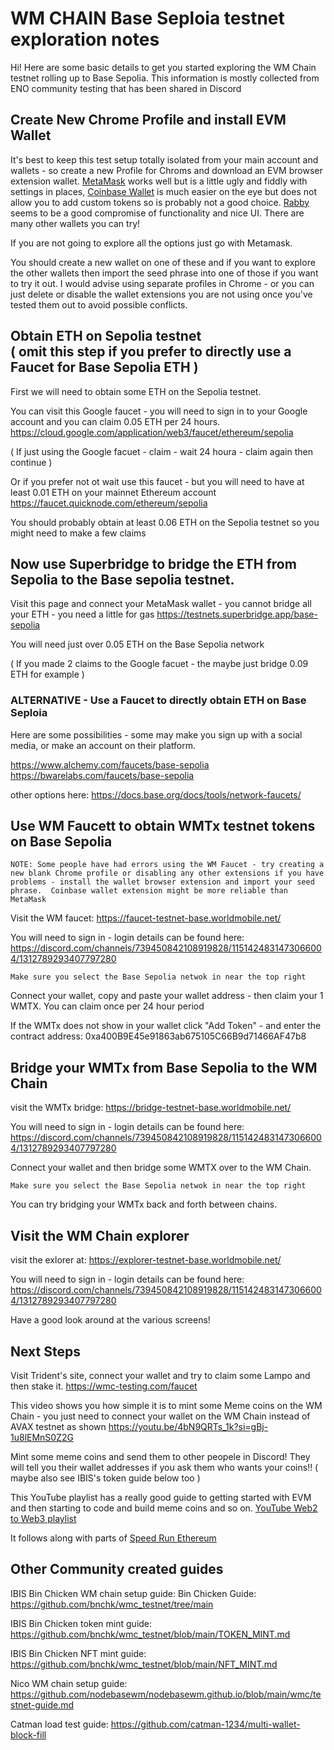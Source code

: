 # WM CHAIN Base Seploia testnet exploration notes

Hi! Here are some basic details to get you started exploring the WM Chain testnet rolling up to Base Sepolia.  This information is mostly collected from ENO community testing that has been shared in Discord

## Create New Chrome Profile and install EVM Wallet

It's best to keep this test setup totally isolated from your main account and wallets - so create a new Profile for Chroms and download an EVM browser extension wallet.   [MetaMask](https://metamask.io/) works well but is a little ugly and fiddly with settings in places, [Coinbase Wallet](https://wallet.coinbase.com/)  is much easier on the eye but does not allow you to add custom tokens so is probably not a good choice.  [Rabby](https://rabby.io/) seems to be a good compromise of functionality and nice UI.  There are many other wallets you can try!

If you are not going to explore all the options just go with Metamask.

You should create a new wallet on one of these and if you want to explore the other wallets then import the seed phrase into one of those if you want to try it out.  I would advise using separate profiles in Chrome - or you can just delete or disable the wallet extensions you are not using once you've tested them out to avoid possible conflicts.

## Obtain ETH on Sepolia testnet<br> ( omit this step if you prefer to directly use a Faucet for Base Sepolia ETH )

First we will need to obtain some ETH on the Sepolia testnet.

You can visit this Google faucet - you will need to sign in to your Google account and you can claim 0.05 ETH per 24 hours.
https://cloud.google.com/application/web3/faucet/ethereum/sepolia

( If just using the Google facuet - claim - wait 24 houra - claim again then continue )

Or if you prefer not ot wait use this faucet - but you will need to have at least 0.01 ETH on your mainnet Ethereum account
https://faucet.quicknode.com/ethereum/sepolia

You should probably obtain at least 0.06 ETH on the Sepolia testnet so you might need to make a few claims


## Now use Superbridge to bridge the ETH from Sepolia to the Base sepolia testnet.

Visit this page and connect your MetaMask wallet - you cannot bridge all your ETH - you need a little for gas
https://testnets.superbridge.app/base-sepolia

You will need just over 0.05 ETH on the Base Sepolia network

( If you made 2 claims to the Google facuet - the maybe just bridge 0.09 ETH for example )

### ALTERNATIVE - Use a Faucet to directly obtain ETH on Base Seploia

Here are some possibilities - some may make you sign up with a social media, or make an account on their platform.

https://www.alchemy.com/faucets/base-sepolia<br>
https://bwarelabs.com/faucets/base-sepolia

other options here:
https://docs.base.org/docs/tools/network-faucets/



## Use WM Faucett to obtain WMTx testnet tokens on Base Sepolia

`NOTE: Some people have had errors using the WM Faucet - try creating a new blank Chrome profile or disabling any other extensions if you have problems - install the wallet browser extension and import your seed phrase.  Coinbase wallet extension might be more reliable than MetaMask`

Visit the WM faucet:
https://faucet-testnet-base.worldmobile.net/

You will need to sign in - login details can be found here: https://discord.com/channels/739450842108919828/1151424831473066004/1312789293407797280

`Make sure you select the Base Sepolia netwok in near the top right`

Connect your wallet, copy and paste your wallet address - then claim your 1 WMTX.   You can claim once per 24 hour period

If the WMTx does not show in your wallet click "Add Token" - and enter the contract address: 0xa400B9E45e91863ab675105C66B9d71466AF47b8



## Bridge your WMTx from Base Sepolia to the WM Chain

visit the WMTx bridge:
https://bridge-testnet-base.worldmobile.net/

You will need to sign in - login details can be found here: https://discord.com/channels/739450842108919828/1151424831473066004/1312789293407797280

Connect your wallet and then bridge some WMTX over to the WM Chain.

`Make sure you select the Base Sepolia netwok in near the top right`

You can try bridging your WMTx back and forth between chains.



## Visit the WM Chain explorer

visit the exlorer at:
https://explorer-testnet-base.worldmobile.net/

You will need to sign in - login details can be found here: https://discord.com/channels/739450842108919828/1151424831473066004/1312789293407797280

Have a good look around at the various screens!


## Next Steps

Visit Trident's site, connect your wallet and try to claim some Lampo and then stake it.  https://wmc-testing.com/faucet

This video shows you how simple it is to mint some Meme coins on the WM Chain - you just need to connect your wallet on the WM Chain instead of AVAX testnet as shown
https://youtu.be/4bN9QRTs_1k?si=gBj-1u8lEMnS0Z2G

Mint some meme coins and send them to other peopele in Discord!  They will tell you their wallet addresses if you ask them who wants your coins!!
( maybe also see IBIS's token guide below too )

This YouTube playlist has a really good guide to getting started with EVM and then starting to code and build meme coins and so on. [YouTube Web2 to Web3 playlist](https://youtube.com/playlist?list=PLJz1HruEnenAf80uOfDwBPqaliJkjKg69&si=5eID8ApAtITnITcj)

It follows along with parts of [Speed Run Ethereum](https://speedrunethereum.com)


## Other Community created guides

IBIS Bin Chicken WM chain setup guide:
Bin Chicken Guide:
https://github.com/bnchk/wmc_testnet/tree/main

IBIS Bin Chicken token mint guide:
https://github.com/bnchk/wmc_testnet/blob/main/TOKEN_MINT.md

IBIS Bin Chicken NFT mint guide:
https://github.com/bnchk/wmc_testnet/blob/main/NFT_MINT.md

Nico WM chain setup guide:
https://github.com/nodebasewm/nodebasewm.github.io/blob/main/wmc/testnet-guide.md

Catman load test guide:
https://github.com/catman-1234/multi-wallet-block-fill


